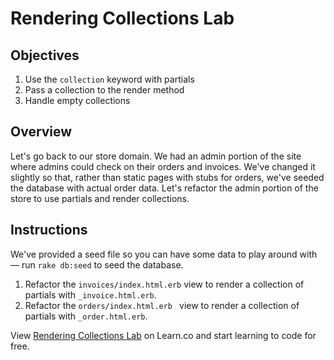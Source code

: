 # Rendering Collections Lab

## Objectives

 1. Use the `collection` keyword with partials
 2. Pass a collection to the render method 
 3. Handle empty collections

## Overview

Let's go back to our store domain.  We had an admin portion of the site where admins could check on their orders and invoices. We've changed it slightly so that, rather than static pages with stubs for orders, we've seeded the database with actual order data. Let's refactor the admin portion of the store to use partials and render collections.

## Instructions

We've provided a seed file so you can have some data to play around with –– run `rake db:seed` to seed the database.

1. Refactor the `invoices/index.html.erb` view to render a collection of partials with `_invoice.html.erb`.
2. Refactor the `orders/index.html.erb ` view to render a collection of partials with `_order.html.erb`.


<p class='util--hide'>View <a href='https://learn.co/lessons/rendering-collections-lab' title='Rendering Collections Lab'>Rendering Collections Lab</a> on Learn.co and start learning to code for free.</p>
